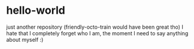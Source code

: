 # hello-world
just another repository (friendly-octo-train would have been great tho)
I hate  that I completely forget who I am, the moment I need to say anything about myself :)
